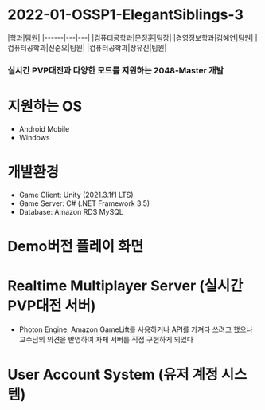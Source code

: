 # 2022-01-OSSP1-ElegantSiblings-3

|학과|팀원|
|------|---|---|
|컴퓨터공학과|문정훈|팀장|
|경영정보학과|김혜연|팀원|
|컴퓨터공학과|신준오|팀원|
|컴퓨터공학과|장유진|팀원|


### 실시간 PVP대전과 다양한 모드를 지원하는 2048-Master 개발


# 지원하는 OS
 - Android Mobile
 - Windows 


# 개발환경
 - Game Client: Unity (2021.3.1f1 LTS)
 - Game Server: C# (.NET Framework 3.5)
 - Database: Amazon RDS MySQL


# Demo버전 플레이 화면


# Realtime Multiplayer Server (실시간 PVP대전 서버)
 - Photon Engine, Amazon GameLift를 사용하거나 API를 가져다 쓰려고 했으나
   교수님의 의견을 반영하여 자체 서버를 직접 구현하게 되었다


# User Account System (유저 계정 시스템)